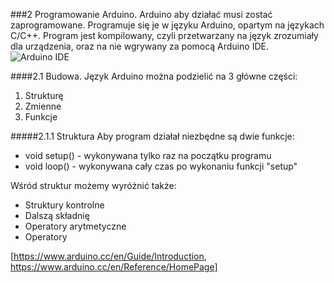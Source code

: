 ###2 Programowanie Arduino.
  Arduino aby działać musi zostać zaprogramowane. Programuje się je w języku Arduino, opartym na językach C/C++.
Program jest kompilowany, czyli przetwarzany na język zrozumiały dla urządzenia, oraz na nie wgrywany za pomocą
Arduino IDE.
![Arduino IDE](https://www.arduino.cc/en/pub/skins/arduinoWide/img/ArduinoAPP-01.svg)

####2.1 Budowa.
  Język Arduino można podzielić na 3 główne części:
  1. Strukturę
  2. Zmienne
  3. Funkcje

#####2.1.1  Struktura
Aby program działał niezbędne są dwie funkcje:

  * void setup() - wykonywana tylko raz na początku programu
  * void loop() - wykonywana cały czas po wykonaniu funkcji "setup"
  
Wśród struktur możemy wyróżnić także:

  * Struktury kontrolne
  * Dalszą składnię
  * Operatory arytmetyczne
  * Operatory 

[https://www.arduino.cc/en/Guide/Introduction, https://www.arduino.cc/en/Reference/HomePage]
